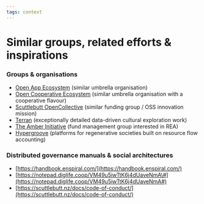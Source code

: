 ```yaml
---
tags: context
---
```


# Similar groups, related efforts & inspirations

### Groups & organisations

* [Open App Ecosystem](https://www.loomio.org/g/exAKrBUp/open-app-ecosystem) \(similar umbrella organisation\)
* [Open Cooperative Ecosystem](https://opencoopecosystem.net/) \(similar umbrella organisation with a cooperative flavour\)
* [Scuttlebutt OpenCollective](https://frontend.opencollective.com/secure-scuttlebutt-consortium) \(similar funding group / OSS innovation mission\)
* [Terran](https://www.terran.io/) \(exceptionally detailed data-driven cultural exploration work\)
* [The Amber Initiative](https://www.amberinitiative.com/) \(fund management group interested in REA\)
* [Hypergroove](https://www.hypergroove.org/) \(platforms for regenerative societies built on resource flow accounting\)

### Distributed governance manuals & social architectures

* [https://handbook.enspiral.com/](https://handbook.enspiral.com/)
* [https://notepad.diglife.coop/VM49u5iwTtK6j4dUaveNmA\#](https://notepad.diglife.coop/VM49u5iwTtK6j4dUaveNmA#)
* [https://scuttlebutt.nz/docs/code-of-conduct/](https://scuttlebutt.nz/docs/code-of-conduct/)

